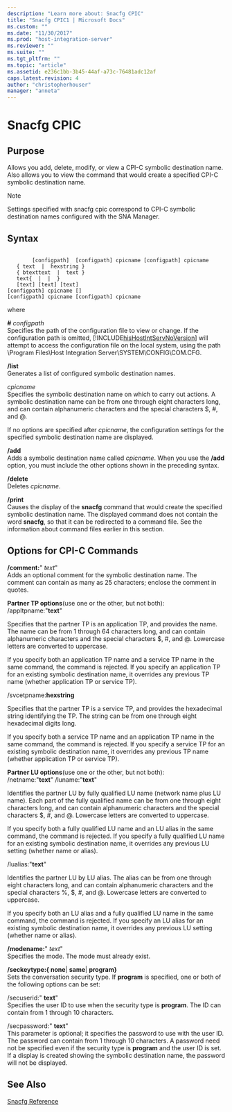 ```yaml
---
description: "Learn more about: Snacfg CPIC"
title: "Snacfg CPIC1 | Microsoft Docs"
ms.custom: ""
ms.date: "11/30/2017"
ms.prod: "host-integration-server"
ms.reviewer: ""
ms.suite: ""
ms.tgt_pltfrm: ""
ms.topic: "article"
ms.assetid: e236c1bb-3b45-44af-a73c-76481adc12af
caps.latest.revision: 4
author: "christopherhouser"
manager: "anneta"
---
```

# Snacfg CPIC
## Purpose  
 Allows you add, delete, modify, or view a CPI-C symbolic destination name. Also allows you to view the command that would create a specified CPI-C symbolic destination name.  
  
> [!NOTE]
>  Settings specified with snacfg cpic correspond to CPI-C symbolic destination names configured with the SNA Manager.  
  
## Syntax  
  
```  
  
        [configpath]  [configpath] cpicname [configpath] cpicname   
   { text  |  hexstring }   
   { btexttext  |  text }   
   text{  |  |  }   
   [text] [text] [text]  
[configpath] cpicname []  
[configpath] cpicname [configpath] cpicname  
```  
  
 where  
  
 **#** *configpath*  
 Specifies the path of the configuration file to view or change. If the configuration path is omitted, [!INCLUDE[hisHostIntServNoVersion](../includes/hishostintservnoversion-md.md)] will attempt to access the configuration file on the local system, using the path \Program Files\Host Integration Server\SYSTEM\CONFIG\COM.CFG.  
  
 **/list**  
 Generates a list of configured symbolic destination names.  
  
 *cpicname*  
 Specifies the symbolic destination name on which to carry out actions. A symbolic destination name can be from one through eight characters long, and can contain alphanumeric characters and the special characters $, #, and @.  
  
 If no options are specified after *cpicname*, the configuration settings for the specified symbolic destination name are displayed.  
  
 **/add**  
 Adds a symbolic destination name called *cpicname*. When you use the **/add** option, you must include the other options shown in the preceding syntax.  
  
 **/delete**  
 Deletes *cpicname*.  
  
 **/print**  
 Causes the display of the **snacfg** command that would create the specified symbolic destination name. The displayed command does not contain the word **snacfg**, so that it can be redirected to a command file. See the information about command files earlier in this section.  
  
## Options for CPI-C Commands  
 **/comment:**" *text*"  
 Adds an optional comment for the symbolic destination name. The comment can contain as many as 25 characters; enclose the comment in quotes.  
  
 **Partner TP options**(use one or the other, but not both):  
 /appltpname:"**text**"  
  
 Specifies that the partner TP is an application TP, and provides the name. The name can be from 1 through 64 characters long, and can contain alphanumeric characters and the special characters $, #, and @. Lowercase letters are converted to uppercase.  
  
 If you specify both an application TP name and a service TP name in the same command, the command is rejected. If you specify an application TP for an existing symbolic destination name, it overrides any previous TP name (whether application TP or service TP).  
  
 /svcetpname:**hexstring**  
  
 Specifies that the partner TP is a service TP, and provides the hexadecimal string identifying the TP. The string can be from one through eight hexadecimal digits long.  
  
 If you specify both a service TP name and an application TP name in the same command, the command is rejected. If you specify a service TP for an existing symbolic destination name, it overrides any previous TP name (whether application TP or service TP).  
  
 **Partner LU options**(use one or the other, but not both):  
 /netname:"**text**" /luname:"**text**"  
  
 Identifies the partner LU by fully qualified LU name (network name plus LU name). Each part of the fully qualified name can be from one through eight characters long, and can contain alphanumeric characters and the special characters $, #, and @. Lowercase letters are converted to uppercase.  
  
 If you specify both a fully qualified LU name and an LU alias in the same command, the command is rejected. If you specify a fully qualified LU name for an existing symbolic destination name, it overrides any previous LU setting (whether name or alias).  
  
 /lualias:"**text**"  
  
 Identifies the partner LU by LU alias. The alias can be from one through eight characters long, and can contain alphanumeric characters and the special characters %, $, #, and @. Lowercase letters are converted to uppercase.  
  
 If you specify both an LU alias and a fully qualified LU name in the same command, the command is rejected. If you specify an LU alias for an existing symbolic destination name, it overrides any previous LU setting (whether name or alias).  
  
 **/modename:**" *text*"  
 Specifies the mode. The mode must already exist.  
  
 **/seckeytype:{ none**&#124; **same**&#124; **program}**  
 Sets the conversation security type. If **program** is specified, one or both of the following options can be set:  
  
 /secuserid:" **text**"  
 Specifies the user ID to use when the security type is **program**. The ID can contain from 1 through 10 characters.  
  
 /secpassword:" **text**"  
 This parameter is optional; it specifies the password to use with the user ID. The password can contain from 1 through 10 characters. A password need not be specified even if the security type is **program** and the user ID is set. If a display is created showing the symbolic destination name, the password will not be displayed.  
  
## See Also  
 [Snacfg Reference](../core/snacfg-reference2.md)
